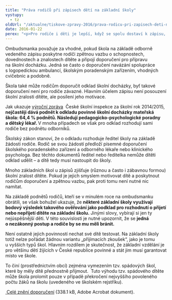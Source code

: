 ```yaml
---
title: "Práva rodičů při zápisech dětí na základní školy"
vystupy:
  - tz
oldUrl: "/aktualne/tiskove-zpravy-2016/prava-rodicu-pri-zapisech-deti-na-zakladni-skoly/"
date: 2016-01-22
perex: "<p>Pro rodiče i děti je lepší, když se spolu dostaví k zápisu, naváží kontakt s učiteli a dítě se začne připravovat na velkou změnu ve svém životě, kterou nástup do školy bezpochyby je. V životě však rovněž nastávají situace, které ideální postup znemožňují. Školský zákon s nimi počítá a ochránkyně na ně upozornila ve svém doporučení. Pokud rodiče nebo zákonní zástupci nemohou vzít v den zápisu dítě sebou, neznamená to, že dítě nelze k povinné školní docházce zapsat – tím by školy porušily zákon.  </p>"
---
```


<!-- imported from the old website -->

<p>Ombudsmanka považuje za vhodné, pokud škola na základě odborně vedeného zápisu poskytne rodiči zpětnou vazbu o schopnostech, dovednostech a znalostech dítěte a připojí doporučení pro přípravu na školní docházku. Jedná se často o doporučení navázání spolupráce s logopedickou ambulancí, školským poradenským zařízením, vhodných cvičebnic a podobně. </p> <p>Škola také může rodičům doporučit odklad školní docházky, byť takové doporučení není pro rodiče závazné. Hlavním účelem zápisu není posouzení školní zralosti dítěte, ale posílení jeho motivace.</p> <p>Jak ukazuje <a title="Otevření do nového okna" href="http://www.csicr.cz/html/VZ2014-15v2/flipviewerxpress.html" target="_blank">výroční zpráva</a>  České školní inspekce za školní rok 2014/2015,<b> nejčastěji dává podnět k odkladu povinné školní docházky mateřská škola: 64,4 % podnětů. Následují pedagogicko-psychologické poradny a dětský lékař. </b>V mnoha případech se však pro odklad rozhodují sami rodiče bez podnětu odborníků. </p> <p>Školský zákon stanoví, že o odkladu rozhoduje ředitel školy na základě žádosti rodiče. Rodič se svou žádostí předloží písemné doporučení školského poradenského zařízení a odborného lékaře nebo klinického psychologa. Bez těchto dokumentů ředitel nebo ředitelka nemůže dítěti odklad udělit – a dítě tedy musí nastoupit do školy.  </p> <p>Mnoho základních škol u zápisů zjišťuje (různou a často i zábavnou formou) školní zralost dítěte. Pokud je jejich smyslem motivovat dítě a poskytnout rodičům doporučení a zpětnou vazbu, pak proti tomu není nutné nic namítat. </p> <p>Na základě podnětů rodičů, kteří se v minulém roce na ombudsmanku obrátili, se však bohužel ukazuje, že <b>některé základní školy využívají bodový výsledek takového ověřování jako podklad pro rozhodnutí o přijetí nebo nepřijetí dítěte na základní školu.</b> Jinými slovy, vybírají si jen ty nejúspěšnější děti. V této souvislosti je nutné upozornit, že se <b>jedná o nezákonný postup a rodiče by se mu měli bránit. </b></p> <p>Není ostatně jejich povinností nechat své dítě testovat. Na základní školy totiž nelze pořádat žádnou variantu „přijímacích zkoušek“, jako je tomu u vyšších typů škol. Hlavním rozdílem je skutečnost, že základní vzdělání je pro většinu dětí žijících v České republice povinné a stát jim musí garantovat místo ve škole.</p> <p>To činí (prostřednictvím obcí) zejména vymezením tzv. spádových škol, které by měly dítě přednostně přijmout.  Tuto výhodu tzv. spádového dítěte může škola prolomit pouze v případě překročení nejvyššího povoleného počtu žáků na školu (uvedeného ve školském rejstříku).</p> <a title="Otevření do nového okna" href="/uploads-importDISKRIMINACE/Doporuceni/Doporuceni-zapisy-do-ZS_82-15-DIS-BN.pdf" target="_blank"><img alt="" src="https://test.ochrance.cz/typo3/ext/od_linkdesc/icons/pdf.gif" class="od_linkdesc_icon" /> Celé znění doporučení</a> (338.1 kB, Adobe Acrobat dokument).
